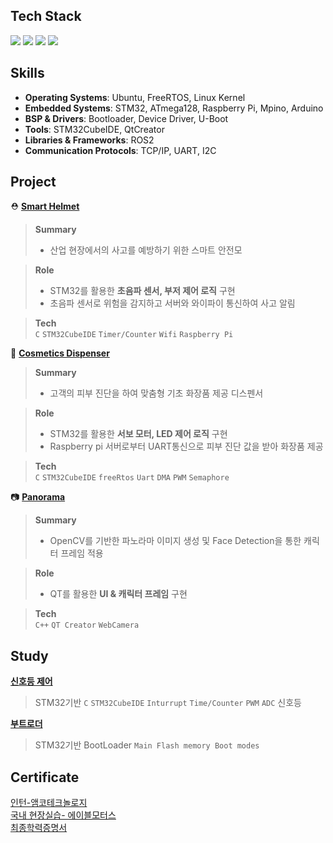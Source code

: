 <div align="left">

## Tech Stack  

<img src="https://img.shields.io/badge/c++-00599C?style=for-the-badge&logo=c%2B%2B&logoColor=white">
<img src="https://img.shields.io/badge/C-A8B9CC?style=for-the-badge&logo=C&logoColor=white">
<img src="https://img.shields.io/badge/Python-3776AB?style=for-the-badge&logo=Python&logoColor=white">
<img src="https://img.shields.io/badge/linux-FCC624?style=for-the-badge&logo=linux&logoColor=black">

</div>

<div align="left">

## Skills  

- **Operating Systems**: Ubuntu, FreeRTOS, Linux Kernel  
- **Embedded Systems**: STM32, ATmega128, Raspberry Pi, Mpino, Arduino
- **BSP & Drivers**: Bootloader, Device Driver, U-Boot  
- **Tools**: STM32CubeIDE, QtCreator  
- **Libraries & Frameworks**: ROS2  
- **Communication Protocols**: TCP/IP, UART, I2C

</div>

<div align="left">

## Project  
 ⛑️ **[Smart Helmet](https://github.com/yundongjun/stm32-auther-module)**
 > **Summary<br>**
 > - 산업 현장에서의 사고를 예방하기 위한 스마트 안전모

 > **Role<br>**  
 > - STM32를 활용한 **초음파 센서, 부저 제어 로직** 구현 <br> 
 > - 초음파 센서로 위험을 감지하고 서버와 와이파이 통신하여 사고 알림  

 > **Tech<br>** 
 > `C` `STM32CubeIDE` `Timer/Counter` `Wifi` `Raspberry Pi`
  
🧴 **[Cosmetics Dispenser](https://github.com/oohminji/intel-project)**
 > **Summary<br>**
 > - 고객의 피부 진단을 하여 맞춤형 기초 화장품 제공 디스펜서

 > **Role<br>**  
 > - STM32를 활용한 **서보 모터, LED 제어 로직** 구현 <br> 
 > - Raspberry pi 서버로부터 UART통신으로 피부 진단 값을 받아 화장품 제공

 > **Tech<br>** 
 > `C` `STM32CubeIDE` `freeRtos` `Uart` `DMA` `PWM` `Semaphore`

📷 **[Panorama](https://github.com/SulfurCamp/Intel_OpenCV_Project_Team2)**
 > **Summary<br>**
 > - OpenCV를 기반한 파노라마 이미지 생성 및 Face Detection을 통한 캐릭터 프레임 적용

 > **Role<br>**  
 > - QT를 활용한 **UI & 캐릭터 프레임** 구현 <br> 

 > **Tech<br>** 
 > `C++` `QT Creator` `WebCamera`
</div>

<div align="left">

## Study
**[신호등 제어](https://github.com/oohminji/STM32-Peripheral)** 
> STM32기반 `C` `STM32CubeIDE` `Inturrupt` `Time/Counter` `PWM` `ADC` 신호등 <br>

**[부트로더](https://github.com/oohminji/STM_BootLoader)** <br> 
> STM32기반 BootLoader `Main Flash memory Boot modes`

## Certificate
[인턴-앰코테크놀로지](https://github.com/user-attachments/files/22459677/default.pdf)<br>
[국내 현장실습- 에이블모터스](https://github.com/user-attachments/files/22459696/default.pdf)<br>
[최종학력증명서](https://github.com/user-attachments/files/22459710/default.pdf)




